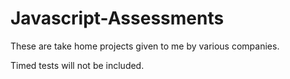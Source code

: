 # Javascript-Assessments

These are take home projects given to me by various companies.

Timed tests will not be included.
